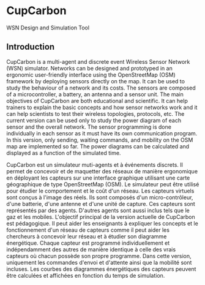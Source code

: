 CupCarbon
=========

WSN Design and Simulation Tool

Introduction
------------
CupCarbon is a multi-agent and discrete event Wireless Sensor Network (WSN) simulator. Networks can be designed and prototyped in an ergonomic user-friendly interface using the OpenStreetMap (OSM) framework by deploying sensors directly on the map. It can be used to study the behaviour of a network and its costs. The sensors are composed of a microcontroller, a battery, an antenna and a sensor unit. The main objectives of CupCarbon are both educational and scientific. It can help trainers to explain the basic concepts and how sensor networks work and it can help scientists to test their wireless topologies, protocols, etc. The current version can be used only to study the power diagram of each sensor and the overall network. The sensor programming is done individually in each sensor as it must have its own communication program. In this version, only sending, waiting commands, and mobility on the OSM map are implemented so far. The power diagrams can be calculated and displayed as a function of the simulated time.

CupCarbon est un simulateur muti-agents et à événements discrets. Il permet de concevoir et de maquetter des réseaux de manière ergonomique en déployant les capteurs sur une interface graphique utilisant une carte géographique de type OpenStreetMap (OSM). Le simulateur peut être utilisé pour étudier le comportement et le coût d'un réseau. Les capteurs virtuels sont conçus à l'image des réels. Ils sont composés d'un micro-contrôleur, d'une batterie, d'une antenne et d'une unité de capture. Ces capteurs sont représentés par des agents. D'autres agents sont aussi inclus tels que le gaz et les mobiles. L'objectif principal de la version actuelle de CupCarbon est pédagogique. Il peut aider les enseignants à expliquer les concepts et le fonctionnement d'un réseau de capteurs comme il peut aider les chercheurs à concevoir leur réseau et à étudier son diagramme énergétique. Chaque capteur est programmé individuellement et indépendamment des autres de manière identique à celle des vrais capteurs où chacun possède son propre programme. Dans cette version, uniquement les commandes d'envoi et d'attente ainsi que la mobilité sont incluses. Les courbes des diagrammes énergétiques des capteurs peuvent être calculées et affichées en fonction du temps de simulation.
